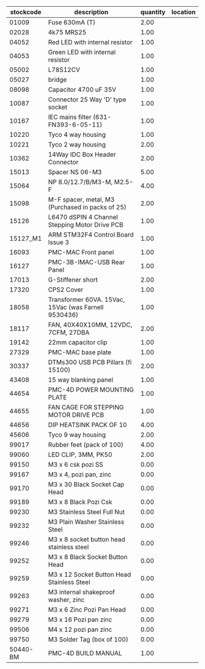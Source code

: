 |stockcode|description|quantity|location|
|---------|-----------|--------|--------|
|01009|Fuse 630mA (T)|2.00||
|02028|4k75 MRS25|1.00||
|04052|Red LED with internal resistor|1.00||
|04053|Green LED with internal resistor|1.00||
|05002|L78S12CV|1.00||
|05027|bridge|1.00||
|08098|Capacitor 4700 uF 35V|1.00||
|10087|Connector 25 Way 'D' type socket|1.00||
|10167|IEC mains filter (631-FN393-6-05-11)|1.00||
|10220|Tyco 4 way housing|1.00||
|10221|Tyco 2 way housing|2.00||
|10362|14Way IDC Box Header Connector|2.00||
|15013|Spacer NS 06-M3|5.00||
|15064|NP 8.0/12.7/B/M3-M, M2.5-F|4.00||
|15098|M-F spacer, metal, M3 (Purchased in packs of 25)|2.00||
|15126|L6470 dSPIN 4 Channel Stepping Motor Drive PCB|1.00||
|15127_M1|ARM STM32F4 Control Board Issue 3|1.00||
|16093|PMC-MAC Front panel|1.00||
|16127|PMC-3B-IMAC-USB Rear Panel|1.00||
|17013|G-Stiffener short|2.00||
|17320|CPS2 Cover|1.00||
|18058|Transformer 60VA. 15Vac, 15Vac (was Farnell 9530436)|1.00||
|18117|FAN, 40X40X10MM, 12VDC, 7CFM, 27DBA|2.00||
|19142|22mm capacitor clip|1.00||
|27329|PMC-MAC base plate|1.00||
|30337|DTMs300 USB PCB Pillars (fi 15100)|2.00||
|43408|15 way blanking panel|1.00||
|44654|PMC-4D POWER MOUNTING PLATE|1.00||
|44655|FAN CAGE FOR STEPPING MOTOR DRIVE PCB|1.00||
|44656|DIP HEATSINK PACK OF 10|4.00||
|45606|Tyco 9 way housing|2.00||
|99017|Rubber feet (pack of 100)|4.00||
|99060|LED CLIP, 3MM, PK50|2.00||
|99150|M3 x 6 csk pozi SS|0.00||
|99167|M3 x 4, pozi pan, zinc|0.00||
|99170|M3 x 30 Black Socket Cap Head|0.00||
|99189|M3 x 8 Black Pozi Csk|0.00||
|99230|M3 Stainless Steel Full Nut|0.00||
|99232|M3 Plain Washer Stainless Steel|0.00||
|99246|M3 x 8 socket button head stainless steel|0.00||
|99252|M3 x 8 Black Socket Button Head|0.00||
|99259|M3 x 12 Socket Button Head Stainless Steel|0.00||
|99263|M3 internal shakeproof washer, zinc|0.00||
|99271|M3 x 6 Zinc Pozi Pan Head|0.00||
|99279|M3 x 16 Pozi pan zinc|0.00||
|99506|M4 x 12 pozi pan zinc|0.00||
|99750|M3 Solder Tag (box of 100)|0.00||
|50440-BM|PMC-4D BUILD MANUAL|1.00||

